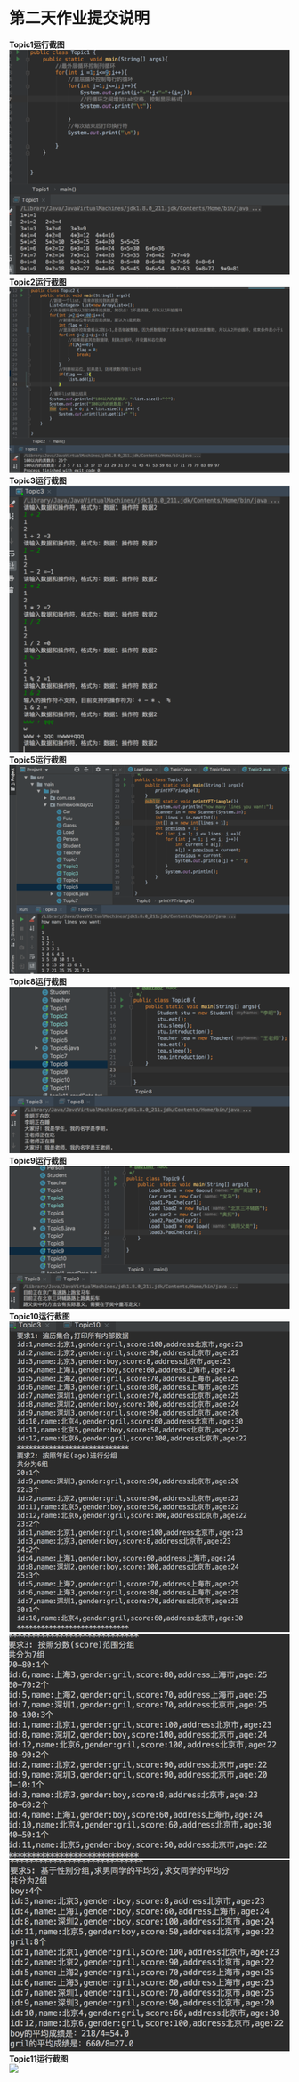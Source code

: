 # 第二天作业提交说明
<b>Topic1运行截图</b>
<br>
![](https://github.com/chengshanshan333/css/blob/master/src/main/java/homeworkday02/picture/topic1.png)
<b>Topic2运行截图</b>
<br>
![](https://github.com/chengshanshan333/css/blob/master/src/main/java/homeworkday02/picture/topic2.png)
<b>Topic3运行截图</b>
<br>
![](https://github.com/chengshanshan333/css/blob/master/src/main/java/homeworkday02/picture/topic3.png)
<b>Topic5运行截图</b>
<br>
![](https://github.com/chengshanshan333/css/blob/master/src/main/java/homeworkday02/picture/topic5.png)
<b>Topic8运行截图</b>
<br>
![](https://github.com/chengshanshan333/css/blob/master/src/main/java/homeworkday02/picture/topic8.png)
<b>Topic9运行截图</b>
<br>
![](https://github.com/chengshanshan333/css/blob/master/src/main/java/homeworkday02/picture/topic9.png)
<b>Topic10运行截图</b>
<br>
![](https://github.com/chengshanshan333/css/blob/master/src/main/java/homeworkday02/picture/topic10-1.png)
<br>
![](https://github.com/chengshanshan333/css/blob/master/src/main/java/homeworkday02/picture/topic10-2.png)
<br>
![](https://github.com/chengshanshan333/css/blob/master/src/main/java/homeworkday02/picture/topic10-3.png)
<b>Topic11运行截图</b>
<br>
![](https://github.com/chengshanshan333/css/blob/master/src/main/java/homeworkday02/picture/topic11.png)


